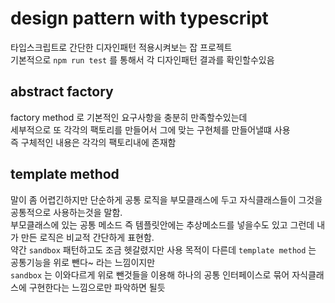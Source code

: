 # design pattern with typescript

타입스크립트로 간단한 디자인패턴 적용시켜보는 잡 프로젝트  
기본적으로 `npm run test` 를 통해서 각 디자인패턴 결과를 확인할수있음  

## abstract factory

factory method 로 기본적인 요구사항을 충분히 만족할수있는데  
세부적으로 또 각각의 팩토리를 만들어서 그에 맞는 구현체를 만들어낼떄 사용  
즉 구체적인 내용은 각각의 팩토리내에 존재함  

## template method

말이 좀 어렵긴하지만 단순하게 공통 로직을 부모클래스에 두고 자식클래스들이 그것을 공통적으로 사용하는것을 말함.  
부모클래스에 있는 공통 메소드 즉 템플릿안에는 추상메소드를 넣을수도 있고 그런데 내가 만든 로직은 비교적 간단하게 표현함.  
약간 `sandbox` 패턴하고도 조금 헷갈렸지만 사용 목적이 다른데 `template method` 는 공통기능을 위로 뺀다~ 라는 느낌이지만  
`sandbox` 는 이와다르게 위로 뺀것들을 이용해 하나의 공통 인터페이스로 묶어 자식클래스에 구현한다는 느낌으로만 파악하면 될듯  
